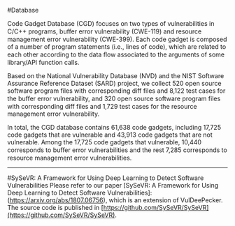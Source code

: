 #Database

Code Gadget Database (CGD) focuses on two types of vulnerabilities in C/C++ programs, buﬀer error vulnerability (CWE-119) and resource management error vulnerability (CWE-399).  Each code gadget is composed of a number of program statements (i.e., lines of code), which are related to each other according to the data ﬂow associated to the arguments of some library/API function calls.

Based on the National Vulnerability Database (NVD) and the NIST Software Assurance Reference Dataset (SARD) project, we collect 520 open source software program files with corresponding diff files and 8,122 test cases for the buﬀer error vulnerability, and 320 open source software program files with corresponding diff files and 1,729 test cases for the resource management error vulnerability.

In total, the CGD database contains 61,638 code gadgets, including 17,725 code gadgets that are vulnerable and 43,913 code gadgets that are not vulnerable. Among the 17,725 code gadgets that vulnerable, 10,440 corresponds to buﬀer error vulnerabilities and the rest 7,285 corresponds to resource management error vulnerabilities.

***
#SySeVR: A Framework for Using Deep Learning to Detect Software Vulnerabilities
Please refer to our paper [SySeVR: A Framework for Using Deep Learning to Detect Software Vulnerabilities]:(https://arxiv.org/abs/1807.06756), which is an extension of VulDeePecker. The source code is published in [https://github.com/SySeVR/SySeVR](https://github.com/SySeVR/SySeVR). 

